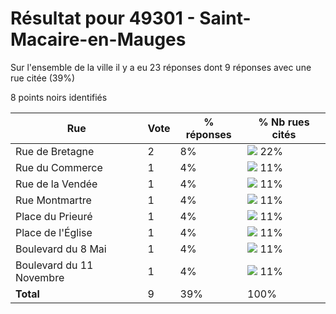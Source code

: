 # Résultat pour 49301 - Saint-Macaire-en-Mauges

Sur l'ensemble de la ville il y a eu 23 réponses dont 9 réponses avec une rue citée (39%)

8 points noirs identifiés

| Rue | Vote | % réponses | % Nb rues cités|
|-----|------|------------|----------------|
| Rue de Bretagne | 2 | 8% | <img src="../../img/bar_22.gif" />&nbsp;22%|
| Rue du Commerce | 1 | 4% | <img src="../../img/bar_11.gif" />&nbsp;11%|
| Rue de la Vendée | 1 | 4% | <img src="../../img/bar_11.gif" />&nbsp;11%|
| Rue Montmartre | 1 | 4% | <img src="../../img/bar_11.gif" />&nbsp;11%|
| Place du Prieuré | 1 | 4% | <img src="../../img/bar_11.gif" />&nbsp;11%|
| Place de l'Église | 1 | 4% | <img src="../../img/bar_11.gif" />&nbsp;11%|
| Boulevard du 8 Mai | 1 | 4% | <img src="../../img/bar_11.gif" />&nbsp;11%|
| Boulevard du 11 Novembre | 1 | 4% | <img src="../../img/bar_11.gif" />&nbsp;11%|
| **Total** | 9 | 39% | 100%|
